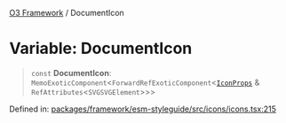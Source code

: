 [O3 Framework](../API.md) / DocumentIcon

# Variable: DocumentIcon

> `const` **DocumentIcon**: `MemoExoticComponent`\<`ForwardRefExoticComponent`\<[`IconProps`](../type-aliases/IconProps.md) & `RefAttributes`\<`SVGSVGElement`\>\>\>

Defined in: [packages/framework/esm-styleguide/src/icons/icons.tsx:215](https://github.com/habeshabro/openmrs-esm-core/blob/main/packages/framework/esm-styleguide/src/icons/icons.tsx#L215)

